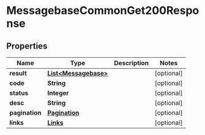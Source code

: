

# MessagebaseCommonGet200Response


## Properties

| Name | Type | Description | Notes |
|------------ | ------------- | ------------- | -------------|
|**result** | [**List&lt;Messagebase&gt;**](Messagebase.md) |  |  [optional] |
|**code** | **String** |  |  [optional] |
|**status** | **Integer** |  |  [optional] |
|**desc** | **String** |  |  [optional] |
|**pagination** | [**Pagination**](Pagination.md) |  |  [optional] |
|**links** | [**Links**](Links.md) |  |  [optional] |



